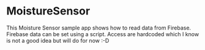 # MoistureSensor

This Moisture Sensor sample app shows how to read data from Firebase.  Firebase data can be set using a script.  Access are hardcoded which I know is not a good idea but will do for now :-D
